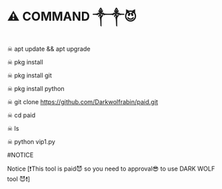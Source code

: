 # ⚠️ COMMAND ༒︎༒︎😈

☠︎︎    apt update && apt upgrade


☠︎︎    pkg install 


☠︎︎    pkg install git 


☠︎︎    pkg install python 
  
  

☠︎︎    git clone https://github.com/Darkwolfrabin/paid.git


☠︎︎    cd paid 


☠︎︎    ls 



☠︎︎   python vip1.py






#NOTICE

Notice [❗This tool is paid😈 so you need to approval😎 to use DARK WOLF  tool 😈❗]
